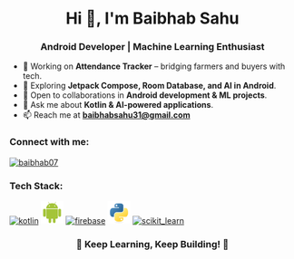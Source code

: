 
<h1 align="center">Hi 👋, I'm Baibhab Sahu</h1>
<h3 align="center">Android Developer | Machine Learning Enthusiast</h3>

- 🔭 Working on **Attendance Tracker** – bridging farmers and buyers with tech.
- 🌱 Exploring **Jetpack Compose, Room Database, and AI in Android**.
- 👯 Open to collaborations in **Android development & ML projects**.
- 💬 Ask me about **Kotlin & AI-powered applications**.
- 📫 Reach me at **baibhabsahu31@gmail.com**

<h3 align="left">Connect with me:</h3>
<p align="left">
<a href="https://www.linkedin.com/in/baibhabsahu07/" target="blank"><img align="center" src="https://raw.githubusercontent.com/rahuldkjain/github-profile-readme-generator/master/src/images/icons/Social/linked-in-alt.svg" alt="baibhab07" height="30" width="40" /></a>
</p>

<h3 align="left">Tech Stack:</h3>
<p align="left">
<a href="https://kotlinlang.org" target="_blank"><img src="https://www.vectorlogo.zone/logos/kotlinlang/kotlinlang-icon.svg" alt="kotlin" width="40" height="40"/></a>
<a href="https://developer.android.com/" target="_blank"><img src="https://raw.githubusercontent.com/devicons/devicon/master/icons/android/android-original.svg" alt="android" width="40" height="40"/></a>
<a href="https://firebase.google.com/" target="_blank"><img src="https://www.vectorlogo.zone/logos/firebase/firebase-icon.svg" alt="firebase" width="40" height="40"/></a>
<a href="https://www.python.org" target="_blank"><img src="https://raw.githubusercontent.com/devicons/devicon/master/icons/python/python-original.svg" alt="python" width="40" height="40"/></a>
<a href="https://scikit-learn.org/" target="_blank"><img src="https://upload.wikimedia.org/wikipedia/commons/0/05/Scikit_learn_logo_small.svg" alt="scikit_learn" width="40" height="40"/></a>
</p>

<h3 align="center">🚀 Keep Learning, Keep Building! 🚀</h3>


